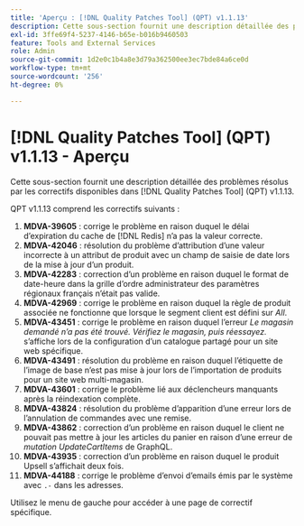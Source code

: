 ```yaml
---
title: 'Aperçu : [!DNL Quality Patches Tool] (QPT) v1.1.13'
description: Cette sous-section fournit une description détaillée des problèmes résolus par les correctifs disponibles dans [!DNL Quality Patches Tool] (QPT) v1.1.13.
exl-id: 3ffe69f4-5237-4146-b65e-b016b9460503
feature: Tools and External Services
role: Admin
source-git-commit: 1d2e0c1b4a8e3d79a362500ee3ec7bde84a6ce0d
workflow-type: tm+mt
source-wordcount: '256'
ht-degree: 0%

---
```


# [!DNL Quality Patches Tool] (QPT) v1.1.13 - Aperçu

Cette sous-section fournit une description détaillée des problèmes résolus par les correctifs disponibles dans [!DNL Quality Patches Tool] (QPT) v1.1.13.

QPT v1.1.13 comprend les correctifs suivants :

1. **MDVA-39605** : corrige le problème en raison duquel le délai d’expiration du cache de [!DNL Redis] n’a pas la valeur correcte.
1. **MDVA-42046** : résolution du problème d’attribution d’une valeur incorrecte à un attribut de produit avec un champ de saisie de date lors de la mise à jour d’un produit.
1. **MDVA-42283** : correction d’un problème en raison duquel le format de date-heure dans la grille d’ordre administrateur des paramètres régionaux français n’était pas valide.
1. **MDVA-42969** : corrige le problème en raison duquel la règle de produit associée ne fonctionne que lorsque le segment client est défini sur *All*.
1. **MDVA-43451** : corrige le problème en raison duquel l’erreur *Le magasin demandé n’a pas été trouvé. Vérifiez le magasin, puis réessayez.* s’affiche lors de la configuration d’un catalogue partagé pour un site web spécifique.
1. **MDVA-43491** : résolution du problème en raison duquel l’étiquette de l’image de base n’est pas mise à jour lors de l’importation de produits pour un site web multi-magasin.
1. **MDVA-43601** : corrige le problème lié aux déclencheurs manquants après la réindexation complète.
1. **MDVA-43824** : résolution du problème d’apparition d’une erreur lors de l’annulation de commandes avec une remise.
1. **MDVA-43862** : correction d’un problème en raison duquel le client ne pouvait pas mettre à jour les articles du panier en raison d’une erreur de *mutation UpdateCartItems* de GraphQL.
1. **MDVA-43935** : correction d’un problème en raison duquel le produit Upsell s’affichait deux fois.
1. **MDVA-44188** : corrige le problème d’envoi d’emails émis par le système avec `.-` dans les adresses.

Utilisez le menu de gauche pour accéder à une page de correctif spécifique.
